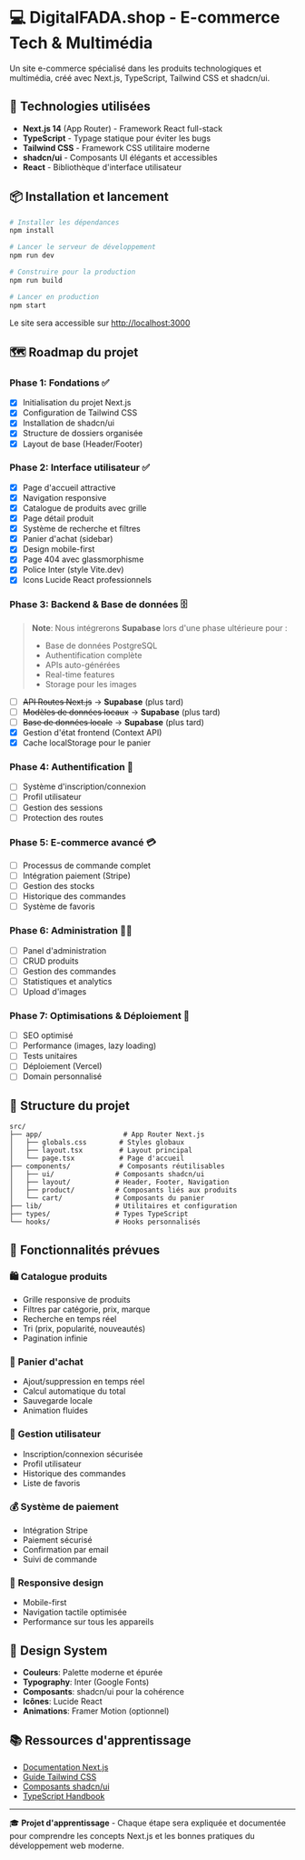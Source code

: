 # 💻 DigitalFADA.shop - E-commerce Tech & Multimédia

Un site e-commerce spécialisé dans les produits technologiques et multimédia, créé avec Next.js, TypeScript, Tailwind CSS et shadcn/ui.

## 🚀 Technologies utilisées

- **Next.js 14** (App Router) - Framework React full-stack
- **TypeScript** - Typage statique pour éviter les bugs
- **Tailwind CSS** - Framework CSS utilitaire moderne
- **shadcn/ui** - Composants UI élégants et accessibles
- **React** - Bibliothèque d'interface utilisateur

## 📦 Installation et lancement

```bash
# Installer les dépendances
npm install

# Lancer le serveur de développement
npm run dev

# Construire pour la production
npm run build

# Lancer en production
npm start
```

Le site sera accessible sur [http://localhost:3000](http://localhost:3000)

## 🗺️ Roadmap du projet

### Phase 1: Fondations ✅
- [x] Initialisation du projet Next.js
- [x] Configuration de Tailwind CSS
- [x] Installation de shadcn/ui
- [x] Structure de dossiers organisée
- [x] Layout de base (Header/Footer)

### Phase 2: Interface utilisateur ✅
- [x] Page d'accueil attractive
- [x] Navigation responsive
- [x] Catalogue de produits avec grille
- [x] Page détail produit
- [x] Système de recherche et filtres
- [x] Panier d'achat (sidebar)
- [x] Design mobile-first
- [x] Page 404 avec glassmorphisme
- [x] Police Inter (style Vite.dev)
- [x] Icons Lucide React professionnels

### Phase 3: Backend & Base de données 🗄️
> **Note**: Nous intégrerons **Supabase** lors d'une phase ultérieure pour :
> - Base de données PostgreSQL
> - Authentification complète
> - APIs auto-générées
> - Real-time features
> - Storage pour les images

- [ ] ~~API Routes Next.js~~ → **Supabase** (plus tard)
- [ ] ~~Modèles de données locaux~~ → **Supabase** (plus tard)
- [ ] ~~Base de données locale~~ → **Supabase** (plus tard)
- [x] Gestion d'état frontend (Context API)
- [x] Cache localStorage pour le panier

### Phase 4: Authentification 🔐
- [ ] Système d'inscription/connexion
- [ ] Profil utilisateur
- [ ] Gestion des sessions
- [ ] Protection des routes

### Phase 5: E-commerce avancé 💳
- [ ] Processus de commande complet
- [ ] Intégration paiement (Stripe)
- [ ] Gestion des stocks
- [ ] Historique des commandes
- [ ] Système de favoris

### Phase 6: Administration 👨‍💼
- [ ] Panel d'administration
- [ ] CRUD produits
- [ ] Gestion des commandes
- [ ] Statistiques et analytics
- [ ] Upload d'images

### Phase 7: Optimisations & Déploiement 🚀
- [ ] SEO optimisé
- [ ] Performance (images, lazy loading)
- [ ] Tests unitaires
- [ ] Déploiement (Vercel)
- [ ] Domain personnalisé

## 📁 Structure du projet

```
src/
├── app/                    # App Router Next.js
│   ├── globals.css        # Styles globaux
│   ├── layout.tsx         # Layout principal
│   └── page.tsx           # Page d'accueil
├── components/            # Composants réutilisables
│   ├── ui/               # Composants shadcn/ui
│   ├── layout/           # Header, Footer, Navigation
│   ├── product/          # Composants liés aux produits
│   └── cart/             # Composants du panier
├── lib/                  # Utilitaires et configuration
├── types/                # Types TypeScript
└── hooks/                # Hooks personnalisés
```

## 🎯 Fonctionnalités prévues

### 🛍️ **Catalogue produits**
- Grille responsive de produits
- Filtres par catégorie, prix, marque
- Recherche en temps réel
- Tri (prix, popularité, nouveautés)
- Pagination infinie

### 🛒 **Panier d'achat**
- Ajout/suppression en temps réel
- Calcul automatique du total
- Sauvegarde locale
- Animation fluides

### 👤 **Gestion utilisateur**
- Inscription/connexion sécurisée
- Profil utilisateur
- Historique des commandes
- Liste de favoris

### 💰 **Système de paiement**
- Intégration Stripe
- Paiement sécurisé
- Confirmation par email
- Suivi de commande

### 📱 **Responsive design**
- Mobile-first
- Navigation tactile optimisée
- Performance sur tous les appareils

## 🎨 Design System

- **Couleurs**: Palette moderne et épurée
- **Typography**: Inter (Google Fonts)
- **Composants**: shadcn/ui pour la cohérence
- **Icônes**: Lucide React
- **Animations**: Framer Motion (optionnel)

## 📚 Ressources d'apprentissage

- [Documentation Next.js](https://nextjs.org/docs)
- [Guide Tailwind CSS](https://tailwindcss.com/docs)
- [Composants shadcn/ui](https://ui.shadcn.com)
- [TypeScript Handbook](https://www.typescriptlang.org/docs)

---

🎓 **Projet d'apprentissage** - Chaque étape sera expliquée et documentée pour comprendre les concepts Next.js et les bonnes pratiques du développement web moderne.